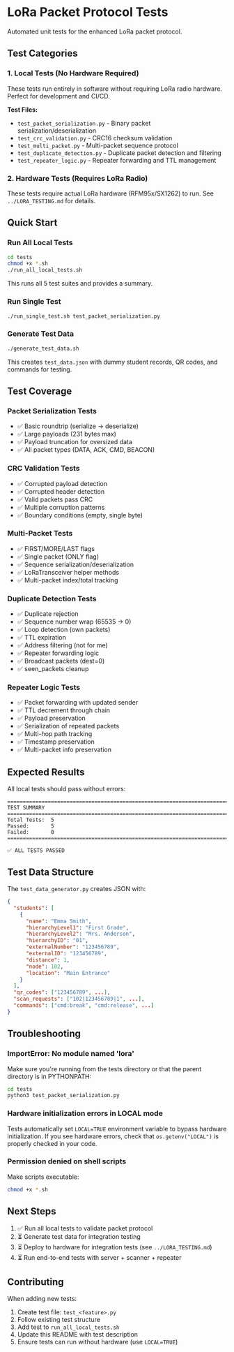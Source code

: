 # LoRa Packet Protocol Tests

Automated unit tests for the enhanced LoRa packet protocol.

## Test Categories

### 1. Local Tests (No Hardware Required)

These tests run entirely in software without requiring LoRa radio hardware. Perfect for development and CI/CD.

**Test Files:**
- `test_packet_serialization.py` - Binary packet serialization/deserialization
- `test_crc_validation.py` - CRC16 checksum validation
- `test_multi_packet.py` - Multi-packet sequence protocol
- `test_duplicate_detection.py` - Duplicate packet detection and filtering
- `test_repeater_logic.py` - Repeater forwarding and TTL management

### 2. Hardware Tests (Requires LoRa Radio)

These tests require actual LoRa hardware (RFM95x/SX1262) to run. See `../LORA_TESTING.md` for details.

## Quick Start

### Run All Local Tests

```bash
cd tests
chmod +x *.sh
./run_all_local_tests.sh
```

This runs all 5 test suites and provides a summary.

### Run Single Test

```bash
./run_single_test.sh test_packet_serialization.py
```

### Generate Test Data

```bash
./generate_test_data.sh
```

This creates `test_data.json` with dummy student records, QR codes, and commands for testing.

## Test Coverage

### Packet Serialization Tests
- ✅ Basic roundtrip (serialize → deserialize)
- ✅ Large payloads (231 bytes max)
- ✅ Payload truncation for oversized data
- ✅ All packet types (DATA, ACK, CMD, BEACON)

### CRC Validation Tests
- ✅ Corrupted payload detection
- ✅ Corrupted header detection
- ✅ Valid packets pass CRC
- ✅ Multiple corruption patterns
- ✅ Boundary conditions (empty, single byte)

### Multi-Packet Tests
- ✅ FIRST/MORE/LAST flags
- ✅ Single packet (ONLY flag)
- ✅ Sequence serialization/deserialization
- ✅ LoRaTransceiver helper methods
- ✅ Multi-packet index/total tracking

### Duplicate Detection Tests
- ✅ Duplicate rejection
- ✅ Sequence number wrap (65535 → 0)
- ✅ Loop detection (own packets)
- ✅ TTL expiration
- ✅ Address filtering (not for me)
- ✅ Repeater forwarding logic
- ✅ Broadcast packets (dest=0)
- ✅ seen_packets cleanup

### Repeater Logic Tests
- ✅ Packet forwarding with updated sender
- ✅ TTL decrement through chain
- ✅ Payload preservation
- ✅ Serialization of repeated packets
- ✅ Multi-hop path tracking
- ✅ Timestamp preservation
- ✅ Multi-packet info preservation

## Expected Results

All local tests should pass without errors:

```
========================================================================
TEST SUMMARY
========================================================================
Total Tests:  5
Passed:       5
Failed:       0
========================================================================

✅ ALL TESTS PASSED
```

## Test Data Structure

The `test_data_generator.py` creates JSON with:

```json
{
  "students": [
    {
      "name": "Emma Smith",
      "hierarchyLevel1": "First Grade",
      "hierarchyLevel2": "Mrs. Anderson",
      "hierarchyID": "01",
      "externalNumber": "123456789",
      "externalID": "123456789",
      "distance": 1,
      "node": 102,
      "location": "Main Entrance"
    }
  ],
  "qr_codes": ["123456789", ...],
  "scan_requests": ["102|123456789|1", ...],
  "commands": ["cmd:break", "cmd:release", ...]
}
```

## Troubleshooting

### ImportError: No module named 'lora'

Make sure you're running from the tests directory or that the parent directory is in PYTHONPATH:

```bash
cd tests
python3 test_packet_serialization.py
```

### Hardware initialization errors in LOCAL mode

Tests automatically set `LOCAL=TRUE` environment variable to bypass hardware initialization. If you see hardware errors, check that `os.getenv("LOCAL")` is properly checked in your code.

### Permission denied on shell scripts

Make scripts executable:

```bash
chmod +x *.sh
```

## Next Steps

1. ✅ Run all local tests to validate packet protocol
2. ⏳ Generate test data for integration testing
3. ⏳ Deploy to hardware for integration tests (see `../LORA_TESTING.md`)
4. ⏳ Run end-to-end tests with server + scanner + repeater

## Contributing

When adding new tests:

1. Create test file: `test_<feature>.py`
2. Follow existing test structure
3. Add test to `run_all_local_tests.sh`
4. Update this README with test description
5. Ensure tests can run without hardware (use `LOCAL=TRUE`)
